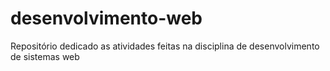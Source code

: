 # desenvolvimento-web
Repositório dedicado as atividades feitas na disciplina de desenvolvimento de sistemas web
